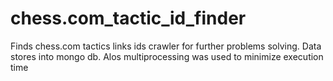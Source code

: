 # chess.com_tactic_id_finder
Finds chess.com tactics links ids crawler for further problems solving. 
Data stores into mongo db. Alos multiprocessing was used to minimize execution time
